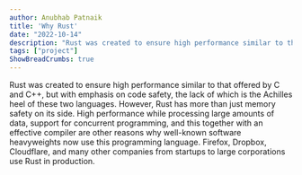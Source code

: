 ```yaml
---
author: Anubhab Patnaik
title: 'Why Rust'
date: "2022-10-14"
description: "Rust was created to ensure high performance similar to that offered by C and C++,  but with emphasis on code safety, the lack of which is the Achilles heel of these two languages."
tags: ["project"]
ShowBreadCrumbs: true 
---
```

Rust was created to ensure high performance similar to that offered by C and C++,  but with emphasis on code safety, the lack of which is the Achilles heel of these two languages. However, Rust has more than just memory safety on its side. High performance while processing large amounts of data, support for concurrent programming, and this together with an effective compiler are other reasons why well-known software heavyweights now use this programming language. Firefox, Dropbox, Cloudflare, and many other companies from startups to large corporations use Rust in production.

